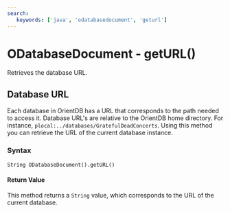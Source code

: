 ```yaml
---
search:
   keywords: ['java', 'odatabasedocument', 'geturl']
---
```


# ODatabaseDocument - getURL()

Retrieves the database URL.

## Database URL

Each database in OrientDB has a URL that corresponds to the path needed to access it.  Database URL's are relative to the OrientDB home directory.  For instance, `plocal:../databases/GratefulDeadConcerts`.  Using this method you can retrieve the URL of the current database instance.

### Syntax

```
String ODatabaseDocument().getURL()
```

#### Return Value

This method returns a `String` value, which corresponds to the URL of the current database.
